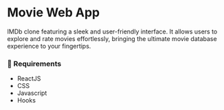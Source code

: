 # Movie Web App
IMDb clone featuring a sleek and user-friendly interface. It allows users to explore and rate movies effortlessly, bringing the ultimate movie database experience to your fingertips.

### 📌 Requirements 

- ReactJS
- CSS 
- Javascript
- Hooks